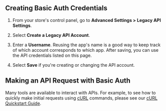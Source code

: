 ## <span class="jumptarget" id="basiccred"> Creating Basic Auth Credentials </span>

1. From your store's control panel, go to **Advanced Settings > Legacy API Settings**.

2. Select **Create a Legacy API Account**.

3. Enter a **Username**. Reusing the app's name is a good way to keep track of which account corresponds to which app. After saving, you can use the API credentials listed on this page.
4. Select **Save** if you're creating or changing the API account.


## <span class="jumptarget" id="request_basic"> Making an API Request with Basic Auth </span>

Many tools are available to interact with APIs. For example, to see how to quickly make initial requests using <a href="https://en.wikipedia.org/wiki/CURL" target="_blank">cURL</a> commands, please see our [cURL Quickstart Guide](#curl-quickstart-guide).